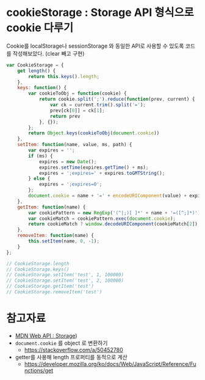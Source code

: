# cookieStorage : Storage API 형식으로 cookie 다루기

Cookie를 localStorage나 sessionStorage 와 동일한 API로 사용할 수 있도록 코드를 작성해보았다. (clear 빼고 구현)

```javascript
var CookieStorage = {
    get length() {
        return this.keys().length;
    },
    keys: function() {
        var cookieToObj = function(cookie) {
            return cookie.split(';').reduce(function(prev, current) {
                var ck = current.trim().split('=');
                prev[ck[0]] = ck[1];
                return prev
            }, {});
        };
        return Object.keys(cookieToObj(document.cookie))
    },
    setItem: function(name, value, ms, path) {
        var expires = '';
        if (ms) {
            expires = new Date();
            expires.setTime(expires.getTime() + ms);
            expires = ';expires=' + expires.toGMTString();
        } else {
            expires = ';expires=0';
        };
        document.cookie = name + '=' + encodeURIComponent(value) + expires + ';path=' + (path || '/');
    },
    getItem: function(name) {
        var cookiePattern = new RegExp('(^|;)[ ]*' + name + '=([^;]*)');
        var cookieMatch = cookiePattern.exec(document.cookie);
        return cookieMatch ? window.decodeURIComponent(cookieMatch[2]) : '';
    },
    removeItem: function(name) {
        this.setItem(name, 0, -1);
    }
};

// CookieStorage.length
// CookieStorage.keys()
// CookieStorage.setItem('test', 1, 100000)
// CookieStorage.setItem('test', 2, 100000)
// CookieStorage.getItem('test')
// CookieStorage.removeItem('test')
```

# 참고자료

- [MDN Web API : Storage](https://developer.mozilla.org/ko/docs/Web/API/Storage))
- `document.cookie` 를 object 로 변환하기
    - <https://stackoverflow.com/a/50452780>
- getter를 사용해 length 프로퍼티를 동적으로 계산
    - <https://developer.mozilla.org/ko/docs/Web/JavaScript/Reference/Functions/get>
